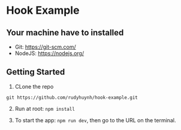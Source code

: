 # Hook Example

## Your machine have to installed

- Git: https://git-scm.com/
- NodeJS: https://nodejs.org/

## Getting Started

1. CLone the repo

```
git https://github.com/rudyhuynh/hook-example.git
```

2. Run at root: `npm install`

3. To start the app: `npm run dev`, then go to the URL on the terminal.
